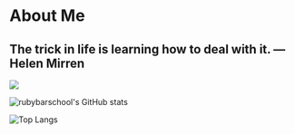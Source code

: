 # About Me


## The trick in life is learning how to deal with it. —Helen Mirren
![](https://komarev.com/ghpvc/?username=truongtv1399it&color=blue)

![rubybarschool's GitHub stats](https://github-readme-stats.vercel.app/api?username=rubybarschool&show_icons=true&theme=dracula)

![Top Langs](https://github-readme-stats.vercel.app/api/top-langs/?username=rubybarschool&layout=compact)

